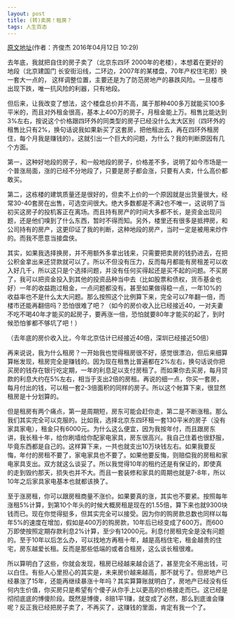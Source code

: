 ```yaml
---
layout: post
title: (转)卖房！租房？
tags: 人生百态
---
```


[原文地址](http://qijunjie.baijia.baidu.com/article/403791)(作者：齐俊杰 2016年04月12日 10:29)

去年底，我就把自住的房子卖了（北京东四环 2000年的老楼），本想着在更好的地段（北京建国门 长安街沿线，二环边，2007年的某楼盘，70年产权住宅房）换一套大一点的， 这样调整位置，主要还是为了防范房地产的暴跌风险。一旦楼市出现下跌，唯一抗风险的利器，只有地段。

但后来，让我改变了想法，这个楼盘总价并不高，属于那种400多万就能买100多平米的，而且对外租金很高，基本上400万的房子，月租金能上万。租售比能达到3%左右，按说这个价格跟四环外的同类型的房子已经没什么太大区别（四环外的租售比只有2%，换句话说我如果新买了这套房，把他租出去，再在四环外租房住，每个月我是赚钱的）。这就引出一个巨大的问题，为什么？我的判断原因有几个方面。

第一，这种好地段的房子，和一般地段的房子，价格差不多，说明了如今市场是一个普涨局面，涨的已经不分地段了，只要是房子都会涨，只要有人卖，什么高价都敢买。

第二，这栋楼的建筑质量还是很好的，但卖不上价的一个原因就是出货量很大，经常30-40套房在出售，可选空间很大。绝大多数都是不满2也不唯一，这说明了当初买这房子的投机客正在离场。而且持有房产的时间大多都不长，是资金出现问题，还是他们嗅到了什么东西，暂时不得而知。另外，楼里还有很多是抵押房，和公司持有的房产，这更印证了我的判断，这种地段的房产，当时一定是被用来炒作的。而我不愿意当接盘侠。

其实，如果我选择换房，并不用额外多拿出钱来，只需要把卖房的钱扔进去，在把公积金拿出来还贷款就可以了。所以不但没有压力，反而每月都能有房租差可以收入好几千，所以这只是个选择问题，并没有任何买得起还是买不起的问题。不买房了，我可以把资金投入到其他的投资品种当中去（比如股票和债权，货币基金也好）一年的收益跑过租金，一点问题都没有。甚至如果做得稳一点，一年10%的收益率也不是什么太大问题。那么按照这个比例算下来，完全可以7年翻一倍，而楼市还能再翻倍吗？恐怕很难了吧？（如今的房价收入比已经接近40，一对夫妻不吃不喝40年才能买的起房子，要再涨一倍，恐怕就要80年才能买的起了，到时候恐怕爹都不够坑了吧！）

（去年底的房价收入比，今年北京估计已经接近40倍，深圳已经接近50倍）

再来说说，我为什么租房？一开始我也觉得租房很不好，感觉很漂泊，但后来细算算帐发现，租房完全是赚钱的。因为现在租售比普遍都在2%左右，换句话说你把买房的钱存在银行吃定期，一年的利息足以支付房租了。而如果你去买房，每月贷款的利息大约在5%左右，相当于支出2倍的房租。再说的细一点，你买一套房，每月付出的钱，可以租一套2-3倍面积的同样的房子。所以这个帐算下来，很显然租房是十分划算的。

但是租房有两个痛点，第一是周期短，房东可能会赶你走，第二是不断涨租。那么我们其实完全可以克服的。比如我，选择北京东四环租一套130平米的房子（没有家具家电），租金只有6000元。为什么这么便宜，因为我按年付，而且跟房东讲，我长租十年，给你刷墙给你配家电家具，房东很高兴。我自己住着也很舒服，毕竟东西都是自己的。这样算下来，一共也就支出10万块钱左右。如果我要反悔，年付的房租不要了，家电家具也不要了。如果他要反悔，则赔偿我的房租和家电家具支出。双方就这么谈妥了。所以我觉得10年的租约还是有保证的，即使真的走到毁约那天，损失也并不大。而且一套装修和家具的周期也就是7-8年，所以10年之后家具家电基本也就都该换了。

至于涨房租，你可以跟房租商量不涨价。如果要真的涨，其实也不要紧。按照每年涨租5%计算，到第10个年头的时候大概房租是现在的1.55倍，算下来也就9300块钱而已。现在你觉得挺多，但其实完全可以接受。因为你的购房款总数也同样以每年5%的速度在增加，假如是400万的购房款，10年后已经变成了600万。而600万即使按照定期存款利息2%计算，至少有12000元。利息付房租完全是没有问题的。至于10年以后怎么办，可以找地方再租十年，越是高档住宅，租金越贵的住宅，房东越爱长租。反而是那些低端的或者合租房，这么谈长租很难。

所以算明白了这些，你就会发现，租房已经越来越合适了，甚至完全不用出钱，可以白住。有些人心里担心的其实是，未来房价越来越高，那不就亏了。但房地产已经暴涨了15年，还能再继续暴涨十年吗？其实算算账就明白了，房地产已经没有任何内生价值，你买房只是希望有个傻子从你手上以更高的价格接走而已。这已经是彻彻底底的博傻阶段。既然是博傻，8赔1平1赚，就变成了必然，那么到底谁会赚呢？反正我已经把房子卖了，不再买了，这赚钱的里面，肯定有我一个了。